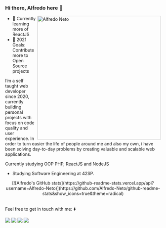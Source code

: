 ### Hi there, Alfredo here 👋

<img src="https://raw.githubusercontent.com/MicaelliMedeiros/micaellimedeiros/master/image/computer-illustration.png" min-width="400px" max-width="400px" width="400px" align="right" alt="Alfredo Neto">

- 🌱 Currently learning more of ReactJS
- 🥅 2021 Goals: Contribute more to Open Source projects

I’m a self taught web developer since 2020, currently building personal projects with focus on code quality and user experience. In order to turn easier the life of people around me and also my own, i have been solving day-to-day problems by creating valuable and scalable web applications.

Currently studying OOP PHP, ReactJS and NodeJS

- Studying Software Engineering at 42SP.
<center>
<table>
    <tr>
        [![Alfredo's GitHub stats](https://github-readme-stats.vercel.app/api?username=Alfredo-Neto)](https://github.com/Alfredo-Neto/github-readme-       stats&show_icons=true&theme=radical)
  </tr>   
</table>
 </center>

Feel free to get in touch with me:
:arrow_down:

<p align="left">
  <a href="mailto:alfredoneto934@gmail.com" alt="Gmail">
  <img src="https://img.shields.io/badge/-Gmail-e34c41?style=flat-square&labelColor=e34c41&logo=gmail&logoColor=white&link=" /></a>

  <a href="https://www.linkedin.com/in/alfredo-neto-a2515814b/" alt="Linkedin">
  <img src="https://img.shields.io/badge/-Linkedin-blue?style=flat-square&logo=Linkedin&logoColor=white&link=https://www.linkedin.com/in/alfredo-neto-a2515814b/" /></a>

  <a href="https://api.whatsapp.com/send?phone=5592982119316&text=Olá%20Alfredo,%20tudo%20bem?" alt="WhatsApp">
  <img src="https://img.shields.io/badge/-WhatsApp-3CB371?style=flat-square&labelColor=3CB371&logo=whatsapp&logoColor=white&link=https://api.whatsapp.com/send?phone=5592982119316&text=Olá%20Alfredo,%20tudo%20bem?"/></a>

  <a href="https://www.instagram.com/alfredobraule/" alt="Instagram">
  <img src="https://img.shields.io/badge/-Instagram-DF0174?style=flat-square&labelColor=DF0174&logo=instagram&logoColor=white&link=https://www.instagram.com/alfredobraule/"/></a>
</p>  


